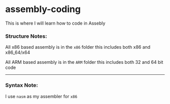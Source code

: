 # assembly-coding
This is where I will learn how to code in Assebly

### Structure Notes:
All x86 based assembly is in the `x86` folder this includes both x86 and x86_64/x64

All ARM based assembly is in the `ARM` folder this includes both 32 and 64 bit code

---
### Syntax Note:
I use `nasm` as my assembler for `x86`

